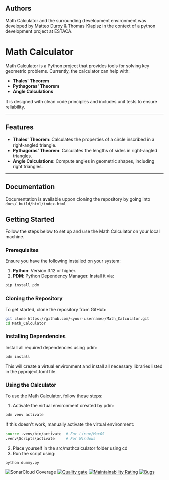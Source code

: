 ## Authors

Math Calculator and the surrounding development environment was developed by Matteo Duroy & Thomas Klapisz in the context of a python development project at ESTACA.

# Math Calculator

Math Calculator is a Python project that provides tools for solving key geometric problems. Currently, the calculator can help with:

- **Thales' Theorem**
- **Pythagoras' Theorem**
- **Angle Calculations**

It is designed with clean code principles and includes unit tests to ensure reliability.

---

## Features

- **Thales' Theorem**: Calculates the properties of a circle inscribed in a right-angled triangle.
- **Pythagoras' Theorem**: Calculates the lengths of sides in right-angled triangles.
- **Angle Calculations**: Compute angles in geometric shapes, including right triangles.

---

## Documentation
Documentation is available uppon cloning the repository by going into ```docs/_build/html/index.html```

## Getting Started

Follow the steps below to set up and use the Math Calculator on your local machine.

### Prerequisites

Ensure you have the following installed on your system:

1. **Python**: Version 3.12 or higher.
2. **PDM**: Python Dependency Manager. Install it via:
```bash
pip install pdm
```
### Cloning the Repository
To get started, clone the repository from GitHub:
```bash
git clone https://github.com/<your-username>/Math_Calculator.git
cd Math_Calculator
```

### Installing Dependencies
Install all required dependencies using pdm:
```bash
pdm install
```
This will create a virtual environment and install all necessary libraries listed in the pyproject.toml file.

### Using the Calculator
To use the Math Calculator, follow these steps:

1. Activate the virtual environment created by pdm:
```bash
pdm venv activate
```
If this doesn't work, manually activate the virtual environment:
```bash
source .venv/bin/activate  # For Linux/MacOS
.venv\Scripts\activate     # For Windows
```
2. Place yourself in the src/mathcalculator folder using cd
3. Run the script using:
```bash
python dummy.py
```

![SonarCloud Coverage](https://sonarcloud.io/api/project_badges/measure?project=mduroy_Math_Calculator&metric=coverage)
[![Quality gate](https://sonarcloud.io/api/project_badges/quality_gate?project=mduroy_Math_Calculator)](https://sonarcloud.io/summary/new_code?id=mduroy_Math_Calculator)
[![Maintainability Rating](https://sonarcloud.io/api/project_badges/measure?project=mduroy_Math_Calculator&metric=sqale_rating)](https://sonarcloud.io/summary/new_code?id=mduroy_Math_Calculator)
[![Bugs](https://sonarcloud.io/api/project_badges/measure?project=mduroy_Math_Calculator&metric=bugs)](https://sonarcloud.io/summary/new_code?id=mduroy_Math_Calculator)
